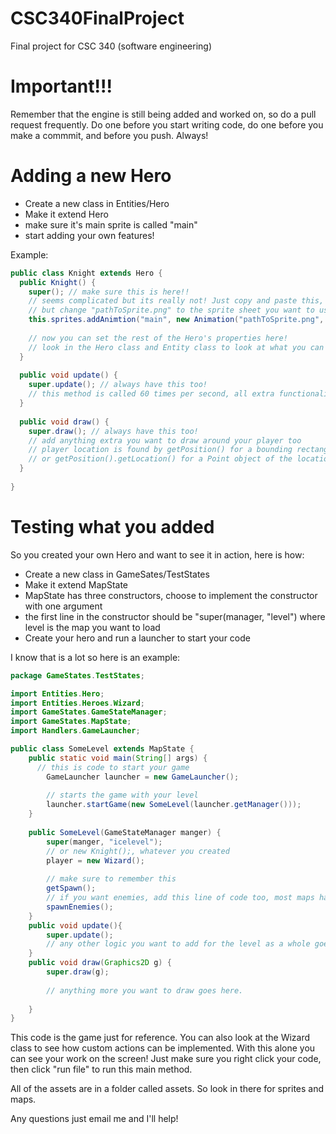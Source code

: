 # CSC340FinalProject
Final project for CSC 340 (software engineering)

# Important!!!

Remember that the engine is still being added and worked on, so do a pull request frequently.
Do one before you start writing code, do one before you make a commmit, and before you push.
Always!

# Adding a new Hero

* Create a new class in Entities/Hero 
* Make it extend Hero
* make sure it's main sprite is called "main"
* start adding your own features!

Example:
```Java
public class Knight extends Hero {
  public Knight() {
    super(); // make sure this is here!!
    // seems complicated but its really not! Just copy and paste this, 
    // but change "pathToSprite.png" to the sprite sheet you want to use. Look in assets/
    this.sprites.addAnimtion("main", new Animation("pathToSprite.png", 3, 150, 32)); 
    
    // now you can set the rest of the Hero's properties here!
    // look in the Hero class and Entity class to look at what you can change
  }
  
  public void update() {
    super.update(); // always have this too!
    // this method is called 60 times per second, all extra functionality or abilities you want to add goes here!
  }
  
  public void draw() {
    super.draw(); // always have this too!
    // add anything extra you want to draw around your player too
    // player location is found by getPosition() for a bounding rectangle of the player,
    // or getPosition().getLocation() for a Point object of the location.
  }
  
}
```

# Testing what you added

So you created your own Hero and want to see it in action, here is how:   
* Create a new class in GameSates/TestStates
* Make it extend MapState
* MapState has three constructors, choose to implement the constructor with one argument
* the first line in the constructor should be "super(manager, "level") where level is the map you want to load
* Create your hero and run a launcher to start your code

I know that is a lot so here is an example:

```Java
package GameStates.TestStates;

import Entities.Hero;
import Entities.Heroes.Wizard;
import GameStates.GameStateManager;
import GameStates.MapState;
import Handlers.GameLauncher;

public class SomeLevel extends MapState {
    public static void main(String[] args) {
      // this is code to start your game 
        GameLauncher launcher = new GameLauncher();
        
        // starts the game with your level
        launcher.startGame(new SomeLevel(launcher.getManager()));
    }
    
    public SomeLevel(GameStateManager manger) {
        super(manger, "icelevel");
        // or new Knight();, whatever you created
        player = new Wizard();
        
        // make sure to remember this
        getSpawn();
        // if you want enemies, add this line of code too, most maps have enemies in them
        spawnEnemies();
    }
    public void update(){
        super.update();
        // any other logic you want to add for the level as a whole goes here
    }
    public void draw(Graphics2D g) {
        super.draw(g);
        
        // anything more you want to draw goes here.
        
    }
}
```
This code is the game just for reference. You can also look at the Wizard class to see how custom actions can be implemented.
With this alone you can see your work on the screen! Just make sure you right click your code, then click "run file" to run this main method.

All of the assets are in a folder called assets. So look in there for sprites and maps. 


Any questions just email me and I'll help!

